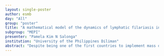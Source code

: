 ```yaml
---
layout: single-poster
author: esmb
day: "All"
group: "poster"
title: "A mathematical model of the dynamics of lymphatic filariasis in Caraga Region, The Philippines"
subgroup: "MEPI"
presenter: "Pamela Kim N Salonga"
institution: "University of the Philippines Diliman"
abstract: "Despite being one of the first countries to implement mass drug administration (MDA) for elimination of lymphatic filariasis (LF) in 2001 after a pilot study in 2000, the Philippines is yet to eliminate the disease as a public health problem with 6 out of the 46 endemic provinces still implementing MDA for LF as of 2018. In this work, we propose a mathematical model of the transmission dynamics of LF and its elimination using MDA in the Philippines. Using the computed basic reproduction number R0, we show that the disease-free equilibrium E0 of the model system is locally asymptotically stable when R0 < 1 and unstable when R0 > 1, whereas the endemic equilibrium E* is locally asymptotically stable when R0 > 1. Sensitivity analysis using the Latin Hypercube Sampling and Partial Rank Correlation Coefficient method suggests that the infected human population is most sensitive to the treatment parameters. Using the available LF data in Caraga Region from the Philippine Department of Health (DOH), we estimate the treatment rates r1, r2 using the least squares parameter estimation technique. Finally, we apply optimal control theory with the objective of minimizing the infected human population and the corresponding implementation cost of MDA, using the treatment coverage γ as the control parameter. Simulation results highlight the importance of maintaining a high MDA coverage per year to effectively minimize the infected population by the year 2030. This work is envisioned to be protocol-directing and policy-making. As there are still several endemic areas in the Philippines and other tropical countries in the Southeast Asia and Western Pacific regions, this study could help the DOH and other ministries of health in designing more effective implementation approaches for MDA to achieve LF elimination in the near future."
---
```

